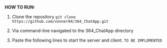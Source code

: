 **HOW TO RUN:**

1. Clone the repository
   `git clone https://github.com/vonner04/364_ChatApp.git`

2. Via command-line navigated to the 364_ChatApp directory

3. Paste the following lines to start the server and client.
   `TO BE IMPLEMENTED`
